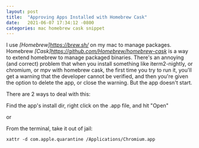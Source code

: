 ```yaml
---
layout: post
title:  "Approving Apps Installed with Homebrew Cask"
date:   2021-06-07 17:34:12 -0800
categories: mac homebrew cask snippet
---
```


I use *[Homebrew]<https://brew.sh/>* on my mac to manage packages. Homebrew *[Cask]<https://github.com/Homebrew/homebrew-cask>* is a way to extend homebrew to manage packaged binaries. There's an annoying (and correct) problem that when you install something like iterm2-nightly, or chromium, or mpv with homebrew cask, the first time you try to run it, you'll get a warning that the developer cannot be verified, and then you're given the option to delete the app, or close the warning. But the app doesn't start.

There are 2 ways to deal with this:

Find the app's install dir, right click on the .app file, and hit "Open"

or


From the terminal, take it out of jail:
```
xattr -d com.apple.quarantine /Applications/Chromium.app
```
